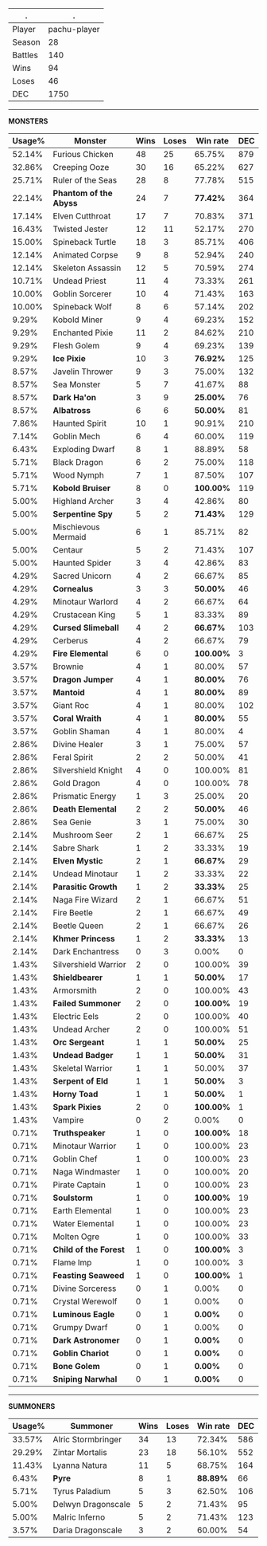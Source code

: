 .|.
|-|-
Player|pachu-player
Season|28
Battles|140
Wins|94
Loses|46
DEC|1750

---
**MONSTERS**

Usage%|Monster|Wins|Loses|Win rate|DEC|
-|-|-|-|-|-|
52.14%|Furious Chicken|48|25|65.75%|879|
32.86%|Creeping Ooze|30|16|65.22%|627|
25.71%|Ruler of the Seas|28|8|77.78%|515|
22.14%|**Phantom of the Abyss**|24|7|**77.42%**|364|
17.14%|Elven Cutthroat|17|7|70.83%|371|
16.43%|Twisted Jester|12|11|52.17%|270|
15.00%|Spineback Turtle|18|3|85.71%|406|
12.14%|Animated Corpse|9|8|52.94%|240|
12.14%|Skeleton Assassin|12|5|70.59%|274|
10.71%|Undead Priest|11|4|73.33%|261|
10.00%|Goblin Sorcerer|10|4|71.43%|163|
10.00%|Spineback Wolf|8|6|57.14%|202|
9.29%|Kobold Miner|9|4|69.23%|152|
9.29%|Enchanted Pixie|11|2|84.62%|210|
9.29%|Flesh Golem|9|4|69.23%|139|
9.29%|**Ice Pixie**|10|3|**76.92%**|125|
8.57%|Javelin Thrower|9|3|75.00%|132|
8.57%|Sea Monster|5|7|41.67%|88|
8.57%|**Dark Ha'on**|3|9|**25.00%**|76|
8.57%|**Albatross**|6|6|**50.00%**|81|
7.86%|Haunted Spirit|10|1|90.91%|210|
7.14%|Goblin Mech|6|4|60.00%|119|
6.43%|Exploding Dwarf|8|1|88.89%|58|
5.71%|Black Dragon|6|2|75.00%|118|
5.71%|Wood Nymph|7|1|87.50%|107|
5.71%|**Kobold Bruiser**|8|0|**100.00%**|119|
5.00%|Highland Archer|3|4|42.86%|80|
5.00%|**Serpentine Spy**|5|2|**71.43%**|129|
5.00%|Mischievous Mermaid|6|1|85.71%|82|
5.00%|Centaur|5|2|71.43%|107|
5.00%|Haunted Spider|3|4|42.86%|83|
4.29%|Sacred Unicorn|4|2|66.67%|85|
4.29%|**Cornealus**|3|3|**50.00%**|46|
4.29%|Minotaur Warlord|4|2|66.67%|64|
4.29%|Crustacean King|5|1|83.33%|89|
4.29%|**Cursed Slimeball**|4|2|**66.67%**|103|
4.29%|Cerberus|4|2|66.67%|79|
4.29%|**Fire Elemental**|6|0|**100.00%**|3|
3.57%|Brownie|4|1|80.00%|57|
3.57%|**Dragon Jumper**|4|1|**80.00%**|76|
3.57%|**Mantoid**|4|1|**80.00%**|89|
3.57%|Giant Roc|4|1|80.00%|102|
3.57%|**Coral Wraith**|4|1|**80.00%**|55|
3.57%|Goblin Shaman|4|1|80.00%|4|
2.86%|Divine Healer|3|1|75.00%|57|
2.86%|Feral Spirit|2|2|50.00%|41|
2.86%|Silvershield Knight|4|0|100.00%|81|
2.86%|Gold Dragon|4|0|100.00%|78|
2.86%|Prismatic Energy|1|3|25.00%|20|
2.86%|**Death Elemental**|2|2|**50.00%**|46|
2.86%|Sea Genie|3|1|75.00%|30|
2.14%|Mushroom Seer|2|1|66.67%|25|
2.14%|Sabre Shark|1|2|33.33%|19|
2.14%|**Elven Mystic**|2|1|**66.67%**|29|
2.14%|Undead Minotaur|1|2|33.33%|22|
2.14%|**Parasitic Growth**|1|2|**33.33%**|25|
2.14%|Naga Fire Wizard|2|1|66.67%|51|
2.14%|Fire Beetle|2|1|66.67%|49|
2.14%|Beetle Queen|2|1|66.67%|26|
2.14%|**Khmer Princess**|1|2|**33.33%**|13|
2.14%|Dark Enchantress|0|3|0.00%|0|
1.43%|Silvershield Warrior|2|0|100.00%|39|
1.43%|**Shieldbearer**|1|1|**50.00%**|17|
1.43%|Armorsmith|2|0|100.00%|43|
1.43%|**Failed Summoner**|2|0|**100.00%**|19|
1.43%|Electric Eels|2|0|100.00%|40|
1.43%|Undead Archer|2|0|100.00%|51|
1.43%|**Orc Sergeant**|1|1|**50.00%**|25|
1.43%|**Undead Badger**|1|1|**50.00%**|31|
1.43%|Skeletal Warrior|1|1|50.00%|37|
1.43%|**Serpent of Eld**|1|1|**50.00%**|3|
1.43%|**Horny Toad**|1|1|**50.00%**|1|
1.43%|**Spark Pixies**|2|0|**100.00%**|1|
1.43%|Vampire|0|2|0.00%|0|
0.71%|**Truthspeaker**|1|0|**100.00%**|18|
0.71%|Minotaur Warrior|1|0|100.00%|23|
0.71%|Goblin Chef|1|0|100.00%|23|
0.71%|Naga Windmaster|1|0|100.00%|20|
0.71%|Pirate Captain|1|0|100.00%|23|
0.71%|**Soulstorm**|1|0|**100.00%**|19|
0.71%|Earth Elemental|1|0|100.00%|23|
0.71%|Water Elemental|1|0|100.00%|23|
0.71%|Molten Ogre|1|0|100.00%|33|
0.71%|**Child of the Forest**|1|0|**100.00%**|3|
0.71%|Flame Imp|1|0|100.00%|3|
0.71%|**Feasting Seaweed**|1|0|**100.00%**|1|
0.71%|Divine Sorceress|0|1|0.00%|0|
0.71%|Crystal Werewolf|0|1|0.00%|0|
0.71%|**Luminous Eagle**|0|1|**0.00%**|0|
0.71%|Grumpy Dwarf|0|1|0.00%|0|
0.71%|**Dark Astronomer**|0|1|**0.00%**|0|
0.71%|**Goblin Chariot**|0|1|**0.00%**|0|
0.71%|**Bone Golem**|0|1|**0.00%**|0|
0.71%|**Sniping Narwhal**|0|1|**0.00%**|0|

---
**SUMMONERS**

Usage%|Summoner|Wins|Loses|Win rate|DEC|
-|-|-|-|-|-|
33.57%|Alric Stormbringer|34|13|72.34%|586|
29.29%|Zintar Mortalis|23|18|56.10%|552|
11.43%|Lyanna Natura|11|5|68.75%|164|
6.43%|**Pyre**|8|1|**88.89%**|66|
5.71%|Tyrus Paladium|5|3|62.50%|106|
5.00%|Delwyn Dragonscale|5|2|71.43%|95|
5.00%|Malric Inferno|5|2|71.43%|123|
3.57%|Daria Dragonscale|3|2|60.00%|54|
